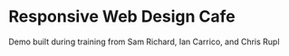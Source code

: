 # Responsive Web Design Cafe

Demo built during training from Sam Richard, Ian Carrico, and Chris Rupl
